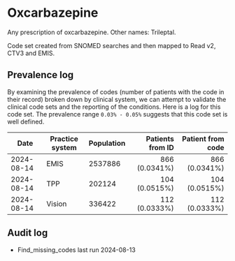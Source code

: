# Oxcarbazepine

Any prescription of oxcarbazepine. Other names: Trileptal.

Code set created from SNOMED searches and then mapped to Read v2, CTV3 and EMIS.

## Prevalence log

By examining the prevalence of codes (number of patients with the code in their record) broken down by clinical system, we can attempt to validate the clinical code sets and the reporting of the conditions. Here is a log for this code set. The prevalence range `0.03% - 0.05%` suggests that this code set is well defined.

| Date       | Practice system | Population | Patients from ID | Patient from code |
| ---------- | --------------- | ---------- | ---------------: | ----------------: |
| 2024-08-14 | EMIS            | 2537886    |    866 (0.0341%) |     866 (0.0341%) |
| 2024-08-14 | TPP             | 202124     |    104 (0.0515%) |     104 (0.0515%) |
| 2024-08-14 | Vision          | 336422     |    112 (0.0333%) |     112 (0.0333%) |

## Audit log

- Find_missing_codes last run 2024-08-13
